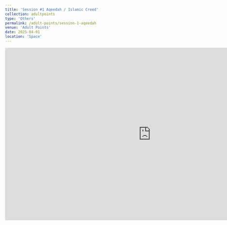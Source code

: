 ```yaml
---
title: 'Session #1 Aqeedah / Islamic Creed'
collection: adultpoints
type: 'Others'
permalink: /adult-points/session-1-aqeedah
venue: 'Adult Points'
date: 2025-04-01
location: 'Space'
---
```

<iframe src="https://docs.google.com/presentation/d/e/2PACX-1vQSVDOwvmuQfgVnvASnKSeqU_FojF4qkZ-5YG5vzjx_1NILe_8cLphumOYYOmqFgjkArpntyGnr8DTd/embed?start=false&loop=false&delayms=10000" frameborder="0" width="960" height="569" allowfullscreen="true" mozallowfullscreen="true" webkitallowfullscreen="true"></iframe>
